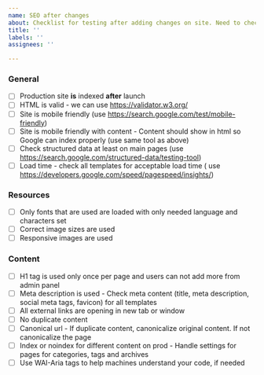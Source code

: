 ```yaml
---
name: SEO after changes
about: Checklist for testing after adding changes on site. Need to check only points that were changed and related.
title: ''
labels: ''
assignees: ''

---
```


### General

- [ ] Production site **is** indexed **after** launch
- [ ] HTML is valid - we can use https://validator.w3.org/
- [ ] Site is mobile friendly (use https://search.google.com/test/mobile-friendly)
- [ ] Site is mobile friendly with content - Content should show in html so Google can index properly (use same tool as
	above)
- [ ] Check structured data at least on main pages (use https://search.google.com/structured-data/testing-tool)
- [ ] Load time - check all templates for acceptable load time (
	use https://developers.google.com/speed/pagespeed/insights/)

### Resources

- [ ] Only fonts that are used are loaded with only needed language and characters set
- [ ] Correct image sizes are used
- [ ] Responsive images are used

### Content

- [ ] H1 tag is used only once per page and users can not add more from admin panel
- [ ] Meta description is used - Check meta content (title, meta description, social meta tags, favicon) for all
	templates
- [ ] All external links are opening in new tab or window
- [ ] No duplicate content
- [ ] Canonical url - If duplicate content, canonicalize original content. If not canonicalize the page
- [ ] Index or noindex for different content on prod - Handle settings for pages for categories, tags and archives
- [ ] Use WAI-Aria tags to help machines understand your code, if needed
